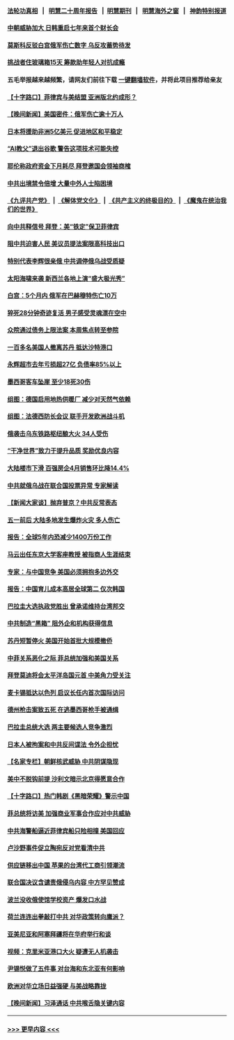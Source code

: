 #### [法轮功真相](https://github.com/gfw-breaker/truth/blob/master/README.md?t=0) &nbsp;&nbsp;|&nbsp;&nbsp; [明慧二十周年报告](https://github.com/gfw-breaker/mh-reports/blob/master/README.md?t=0) &nbsp;&nbsp;|&nbsp;&nbsp;[明慧期刊](https://github.com/gfw-breaker/mh-qikan) &nbsp;&nbsp;|&nbsp;&nbsp; [明慧海外之窗](https://github.com/gfw-breaker/mh-news/blob/master/README.md?t=0) &nbsp;&nbsp;|&nbsp;&nbsp; [神韵特别报道](https://github.com/gfw-breaker/mh-news/blob/master/shenyun.md?t=0)
#### [中朝威胁加大 日韩重启七年来首个财长会](../pages/nsc418/n13986647.md?t=05030043) 
#### [莫斯科反驳白宫俄军伤亡数字 乌反攻蓄势待发](../pages/nsc418/n13986517.md?t=05030043) 
#### [挑战者住玻璃箱15天 筹款助年轻人对抗成瘾](../pages/nsc418/n13986328.md?t=05030043) 
#### 五毛举报越来越频繁，请网友们前往下载 [一键翻墙软件](https://github.com/gfw-breaker/ssr-accounts)，并将此项目推荐给亲友
#### [【十字路口】菲律宾与美结盟 亚洲版北约成形？](../pages/nsc418/n13986545.md?t=05030043) 
#### [【晚间新闻】美国密件：俄军伤亡逾十万人](../pages/nsc418/n13986397.md?t=05030043) 
#### [日本将援助非洲5亿美元 促进地区和平稳定](../pages/nsc418/n13986351.md?t=05030043) 
#### [“AI教父”退出谷歌 警告这项技术可能失控](../pages/nsc418/n13986314.md?t=05030043) 
#### [耶伦称政府资金下月耗尽 拜登邀国会领袖商榷](../pages/nsc418/n13986230.md?t=05030043) 
#### [中共出境禁令倍增 大量中外人士陷困境](../pages/nsc418/n13986110.md?t=05030043) 
#### [《九评共产党》](https://github.com/begood0513/9ping.md/blob/master/README.md) &nbsp;|&nbsp; [《解体党文化》](../../../../jtdwh.md/blob/master/README.md)  &nbsp;|&nbsp; [《共产主义的终极目的》](../../../../gczydzjmd.md/blob/master/README.md) &nbsp;|&nbsp; [《魔鬼在统治我们的世界》](../../../../mgztzwmdsj.md/blob/master/README.md) 
#### [向中共释信号 拜登：美“铁定”保卫菲律宾](../pages/nsc418/n13985985.md?t=05030043) 
#### [阻中共迫害人民 美议员提法案限高科技出口](../pages/nsc418/n13986043.md?t=05030043) 
#### [特别代表李辉很亲俄 中共调停俄乌战受质疑](../pages/nsc418/n13986053.md?t=05030043) 
#### [太阳海啸来袭 新西兰各地上演“盛大极光秀”](../pages/nsc418/n13985654.md?t=05030043) 
#### [白宫：5个月内 俄军在巴赫穆特伤亡10万](../pages/nsc418/n13986057.md?t=05030043) 
#### [猝死28分钟奇迹复活 男子感受灵魂漂在空中](../pages/nsc418/n13985650.md?t=05030043) 
#### [众院通过债务上限法案 本周焦点转至参院](../pages/nsc418/n13985961.md?t=05030043) 
#### [一百多名美国人撤离苏丹 抵达沙特港口](../pages/nsc418/n13985975.md?t=05030043) 
#### [永辉超市去年亏损超27亿 负债率85%以上](../pages/nsc418/n13985841.md?t=05030043) 
#### [墨西哥客车坠崖 至少18死30伤](../pages/nsc418/n13985971.md?t=05030043) 
#### [组图：德国启用地热供暖厂 减少对天然气依赖](../pages/nsc418/n13985846.md?t=05030043) 
#### [组图：法德西防长会议 联手开发欧洲战斗机](../pages/nsc418/n13985751.md?t=05030043) 
#### [俄袭击乌东铁路枢纽酿大火 34人受伤](../pages/nsc418/n13985880.md?t=05030043) 
#### [“干净世界”致力于提升品质 奖励优良内容](../pages/nsc418/n13986002.md?t=05030043) 
#### [大陆楼市下滑 百强房企4月销售环比降14.4%](../pages/nsc418/n13985840.md?t=05030043) 
#### [中共就俄乌战在联合国投票异常 专家解读](../pages/nsc418/n13985813.md?t=05030043) 
#### [【新闻大家谈】抛弃普京？中共反常表态](../pages/nsc418/n13985892.md?t=05030043) 
#### [五一前后 大陆多地发生爆炸火灾 多人伤亡](../pages/nsc418/n13985754.md?t=05030043) 
#### [报告：全球5年内恐减少1400万份工作](../pages/nsc418/n13985731.md?t=05030043) 
#### [马云出任东京大学客座教授 被指商人生涯结束](../pages/nsc418/n13985541.md?t=05030043) 
#### [专家：与中国竞争 美国必须拥抱多边外交](../pages/nsc418/n13985644.md?t=05030043) 
#### [报告：中国育儿成本高居全球第二 仅次韩国](../pages/nsc418/n13985540.md?t=05030043) 
#### [巴拉圭大选执政党胜出 曾承诺维持台湾邦交](../pages/nsc418/n13985453.md?t=05030043) 
#### [中共制造“黑箱” 阻外企和机构获得信息](../pages/nsc418/n13985431.md?t=05030043) 
#### [苏丹短暂停火 美国开始首批大规模撤侨](../pages/nsc418/n13985394.md?t=05030043) 
#### [中菲关系恶化之际 菲总统加强和美国关系](../pages/nsc418/n13985389.md?t=05030043) 
#### [拜登莫迪将会太平洋岛国元首 中美角力受关注](../pages/nsc418/n13985296.md?t=05030043) 
#### [麦卡锡抵达以色列 启议长任内首次国际访问](../pages/nsc418/n13985343.md?t=05030043) 
#### [德州枪击案致五死 在逃墨西哥枪手被通缉](../pages/nsc418/n13985274.md?t=05030043) 
#### [巴拉圭总统大选 两主要候选人竞争激烈](../pages/nsc418/n13985230.md?t=05030043) 
#### [日本人被拘案和中共反间谍法 令外企担忧](../pages/nsc418/n13984865.md?t=05030043) 
#### [【名家专栏】朝鲜核武威胁 中共阴谋隐现](../pages/nsc418/n13982150.md?t=05030043) 
#### [美中不脱钩前提 沙利文暗示北京得愿意合作](../pages/nsc418/n13984687.md?t=05030043) 
#### [【十字路口】热门韩剧《黑暗荣耀》警示中国](../pages/nsc418/n13984483.md?t=05030043) 
#### [菲总统将访美 加强商业军事合作应对中共威胁](../pages/nsc418/n13984715.md?t=05030043) 
#### [中共海警船逼近菲律宾船只险相撞 美国回应](../pages/nsc418/n13984673.md?t=05030043) 
#### [卢沙野事件促立陶宛反对党看清中共](../pages/nsc418/n13984688.md?t=05030043) 
#### [供应链移出中国 苹果的台湾代工商引领潮流](../pages/nsc418/n13984630.md?t=05030043) 
#### [联合国决议含谴责俄侵乌内容 中方罕见赞成](../pages/nsc418/n13984605.md?t=05030043) 
#### [波兰没收俄使馆学校资产 爆发口水战](../pages/nsc418/n13984496.md?t=05030043) 
#### [荷兰连连出拳敲打中共 对华政策转向鹰派？](../pages/nsc418/n13983844.md?t=05030043) 
#### [亚美尼亚和阿塞拜疆将在华府举行和谈](../pages/nsc418/n13984505.md?t=05030043) 
#### [视频：克里米亚港口大火 疑遭无人机袭击](../pages/nsc418/n13984477.md?t=05030043) 
#### [尹锡悦做了五件事 对台海和东北亚有何影响](../pages/nsc418/n13983929.md?t=05030043) 
#### [欧洲对华立场日益强硬 与美战略靠拢](../pages/nsc418/n13984408.md?t=05030043) 
#### [【晚间新闻】习泽通话 中共喉舌隐关键内容](../pages/nsc418/n13984376.md?t=05030043) 

----
#### [ >>> 更早内容 <<< ](../indexes/nsc418-earlier.md)
